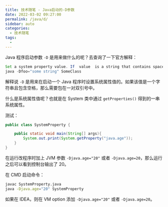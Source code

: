 ```yaml
---
title: 技术随笔 - Java启动的-D参数
date: 2022-03-02 09:27:00
permalink: /java/d/
sidebar: auto
categories: 
  - 技术随笔
tags: 
  - 
---
```




Java 程序启动参数 `-D` 是用来做什么的呢？去查询了一下官方解释：

```java
Set a system property value. If  value  is a string that contains spaces, you must enclose the string in double quotes:
java -Dfoo="some string" SomeClass
```

解释说 `-D` 是用来在启动一个 Java 程序时设置系统属性值的。如果该值是一个字符串且包含空格，那么需要包在一对双引号中。

什么是系统属性值呢？也就是在 System 类中通过 `getProperties()` 得到的一串系统属性。

测试：

```java
public class SystemProperty {

    public static void main(String[] args){
        System.out.print(System.getProperty("java.age"));
    }
}
```

在运行改程序时加上 JVM 参数 `-Djava.age="20"` 或者 `-Djava.age=20`，那么运行之后可以看到控制台输出了 20。

在 CMD 启动命令：

```sh
javac SystemProperty.java
java -Djava.age="20" SystemProperty
```

如果在 IDEA，则在 VM option 添加 `-Djava.age="20"` 或者 `-Djava.age=20`。
